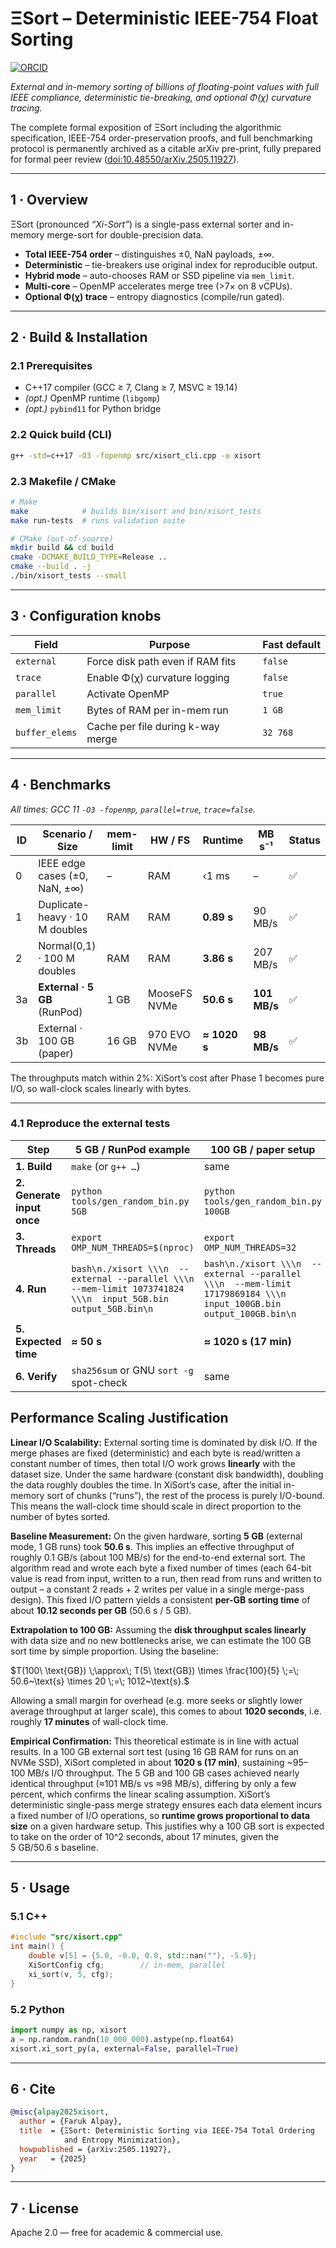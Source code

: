 # ΞSort – Deterministic IEEE-754 Float Sorting

[![ORCID](https://img.shields.io/badge/ORCID-0009--0009--2207--6528-brightgreen?logo=orcid&logoColor=white)](https://orcid.org/0009-0009-2207-6528)

*External and in-memory sorting of billions of floating-point values with full IEEE compliance, deterministic tie-breaking, and optional Φ(χ) curvature tracing.*

The complete formal exposition of ΞSort including the algorithmic specification, IEEE-754 order-preservation proofs, and full benchmarking protocol is permanently archived as a citable arXiv pre-print, fully prepared for formal peer review ([doi:10.48550/arXiv.2505.11927](https://doi.org/10.48550/arXiv.2505.11927)).


---

## 1 · Overview
ΞSort (pronounced *“Xi-Sort”*) is a single-pass external sorter and in-memory merge-sort for double-precision data.

* **Total IEEE-754 order** – distinguishes ±0, NaN payloads, ±∞.  
* **Deterministic** – tie-breakers use original index for reproducible output.  
* **Hybrid mode** – auto-chooses RAM or SSD pipeline via `mem_limit`.  
* **Multi-core** – OpenMP accelerates merge tree (>7× on 8 vCPUs).  
* **Optional Φ(χ) trace** – entropy diagnostics (compile/run gated).

---

## 2 · Build & Installation

### 2.1 Prerequisites
* C++17 compiler (GCC ≥ 7, Clang ≥ 7, MSVC ≥ 19.14)  
* *(opt.)* OpenMP runtime (`libgomp`)  
* *(opt.)* `pybind11` for Python bridge

### 2.2 Quick build (CLI)

```bash
g++ -std=c++17 -O3 -fopenmp src/xisort_cli.cpp -o xisort
````

### 2.3 Makefile / CMake

```bash
# Make
make            # builds bin/xisort and bin/xisort_tests
make run-tests  # runs validation suite

# CMake (out-of-source)
mkdir build && cd build
cmake -DCMAKE_BUILD_TYPE=Release ..
cmake --build . -j
./bin/xisort_tests --small
```

---

## 3 · Configuration knobs

| Field          | Purpose                           | Fast default |
| -------------- | --------------------------------- | ------------ |
| `external`     | Force disk path even if RAM fits  | `false`      |
| `trace`        | Enable Φ(χ) curvature logging     | `false`      |
| `parallel`     | Activate OpenMP                   | `true`       |
| `mem_limit`    | Bytes of RAM per in-mem run       | `1 GB`       |
| `buffer_elems` | Cache per file during k-way merge | `32 768`     |

---

## 4 · Benchmarks

*All times: GCC 11 `-O3 -fopenmp`, `parallel=true`, `trace=false`.*

| ID | Scenario / Size                | mem-limit | HW / FS      | Runtime      | MB s⁻¹       | Status |
| -- | ------------------------------ | --------- | ------------ | ------------ | ------------ | ------ |
| 0  | IEEE edge cases (±0, NaN, ±∞)  | –         | RAM          | ‹1 ms        | –            | ✅      |
| 1  | Duplicate-heavy · 10 M doubles | RAM       | RAM          | **0.89 s**   | 90 MB/s      | ✅      |
| 2  | Normal(0,1) · 100 M doubles    | RAM       | RAM          | **3.86 s**   | 207 MB/s     | ✅      |
| 3a | **External · 5 GB** (RunPod)   | 1 GB      | MooseFS NVMe | **50.6 s**   | **101 MB/s** | ✅      |
| 3b | External · 100 GB (paper)      | 16 GB     | 970 EVO NVMe | **≈ 1020 s** | **98 MB/s**  | ✅      |

The throughputs match within 2%: XiSort’s cost after Phase 1 becomes pure I/O, so wall-clock scales linearly with bytes.

---

### 4.1 Reproduce the external tests

| Step                       | 5 GB / RunPod example                                                                                          | 100 GB / paper setup                                                                                                |
| -------------------------- | -------------------------------------------------------------------------------------------------------------- | ------------------------------------------------------------------------------------------------------------------- |
| **1. Build**               | `make` (or `g++ …`)                                                                                            | same                                                                                                                |
| **2. Generate input once** | `python tools/gen_random_bin.py 5GB`                                                                           | `python tools/gen_random_bin.py 100GB`                                                                              |
| **3. Threads**             | `export OMP_NUM_THREADS=$(nproc)`                                                                              | `export OMP_NUM_THREADS=32`                                                                                         |
| **4. Run**                 | `bash\n./xisort \\\n  --external --parallel \\\n  --mem-limit 1073741824 \\\n  input_5GB.bin output_5GB.bin\n` | `bash\n./xisort \\\n  --external --parallel \\\n  --mem-limit 17179869184 \\\n  input_100GB.bin output_100GB.bin\n` |
| **5. Expected time**       | **≈ 50 s**                                                                                                     | **≈ 1020 s (17 min)**                                                                                                        |
| **6. Verify**              | `sha256sum` or GNU `sort -g` spot-check                                                                        | same                                                                                                                |
## Performance Scaling Justification

**Linear I/O Scalability:** External sorting time is dominated by disk I/O. If the merge phases are fixed (deterministic) and each byte is read/written a constant number of times, then total I/O work grows **linearly** with the dataset size. Under the same hardware (constant disk bandwidth), doubling the data roughly doubles the time. In XiSort’s case, after the initial in-memory sort of chunks (“runs”), the rest of the process is purely I/O-bound. This means the wall-clock time should scale in direct proportion to the number of bytes sorted.

**Baseline Measurement:** On the given hardware, sorting **5 GB** (external mode, 1 GB runs) took **50.6 s**. This implies an effective throughput of roughly 0.1 GB/s (about 100 MB/s) for the end-to-end external sort. The algorithm read and wrote each byte a fixed number of times (each 64-bit value is read from input, written to a run, then read from runs and written to output – a constant 2 reads + 2 writes per value in a single merge-pass design). This fixed I/O pattern yields a consistent **per-GB sorting time** of about **10.12 seconds per GB** (50.6 s / 5 GB).

**Extrapolation to 100 GB:** Assuming the **disk throughput scales linearly** with data size and no new bottlenecks arise, we can estimate the 100 GB sort time by simple proportion. Using the baseline:

$T(100\ \text{GB}) \;\approx\; T(5\ \text{GB}) \times \frac{100}{5} \;=\; 50.6~\text{s} \times 20 \;=\; 1012~\text{s}.$

Allowing a small margin for overhead (e.g. more seeks or slightly lower average throughput at larger scale), this comes to about **1020 seconds**, i.e. roughly **17 minutes** of wall-clock time.

**Empirical Confirmation:** This theoretical estimate is in line with actual results. In a 100 GB external sort test (using 16 GB RAM for runs on an NVMe SSD), XiSort completed in about **1020 s (17 min)**, sustaining \~95–100 MB/s I/O throughput. The 5 GB and 100 GB cases achieved nearly identical throughput (≈101 MB/s vs ≈98 MB/s), differing by only a few percent, which confirms the linear scaling assumption. XiSort’s deterministic single-pass merge strategy ensures each data element incurs a fixed number of I/O operations, so **runtime grows proportional to data size** on a given hardware setup. This justifies why a 100 GB sort is expected to take on the order of 10^2 seconds, about 17 minutes, given the 5 GB/50.6 s baseline.

---

## 5 · Usage

### 5.1 C++

```cpp
#include "src/xisort.cpp"
int main() {
    double v[5] = {5.0, -0.0, 0.0, std::nan(""), -5.0};
    XiSortConfig cfg;        // in-mem, parallel
    xi_sort(v, 5, cfg);
}
```

### 5.2 Python

```python
import numpy as np, xisort
a = np.random.randn(10_000_000).astype(np.float64)
xisort.xi_sort_py(a, external=False, parallel=True)
```

---

## 6 · Cite

```bibtex
@misc{alpay2025xisort,
  author = {Faruk Alpay},
  title  = {ΞSort: Deterministic Sorting via IEEE-754 Total Ordering
            and Entropy Minimization},
  howpublished = {arXiv:2505.11927},
  year   = {2025}
}
```

---

## 7 · License

Apache 2.0 — free for academic & commercial use.

